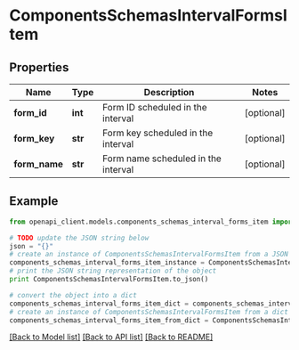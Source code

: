 # ComponentsSchemasIntervalFormsItem


## Properties
Name | Type | Description | Notes
------------ | ------------- | ------------- | -------------
**form_id** | **int** | Form ID scheduled in the interval | [optional] 
**form_key** | **str** | Form key scheduled in the interval | [optional] 
**form_name** | **str** | Form name scheduled in the interval | [optional] 

## Example

```python
from openapi_client.models.components_schemas_interval_forms_item import ComponentsSchemasIntervalFormsItem

# TODO update the JSON string below
json = "{}"
# create an instance of ComponentsSchemasIntervalFormsItem from a JSON string
components_schemas_interval_forms_item_instance = ComponentsSchemasIntervalFormsItem.from_json(json)
# print the JSON string representation of the object
print ComponentsSchemasIntervalFormsItem.to_json()

# convert the object into a dict
components_schemas_interval_forms_item_dict = components_schemas_interval_forms_item_instance.to_dict()
# create an instance of ComponentsSchemasIntervalFormsItem from a dict
components_schemas_interval_forms_item_from_dict = ComponentsSchemasIntervalFormsItem.from_dict(components_schemas_interval_forms_item_dict)
```
[[Back to Model list]](../README.md#documentation-for-models) [[Back to API list]](../README.md#documentation-for-api-endpoints) [[Back to README]](../README.md)


